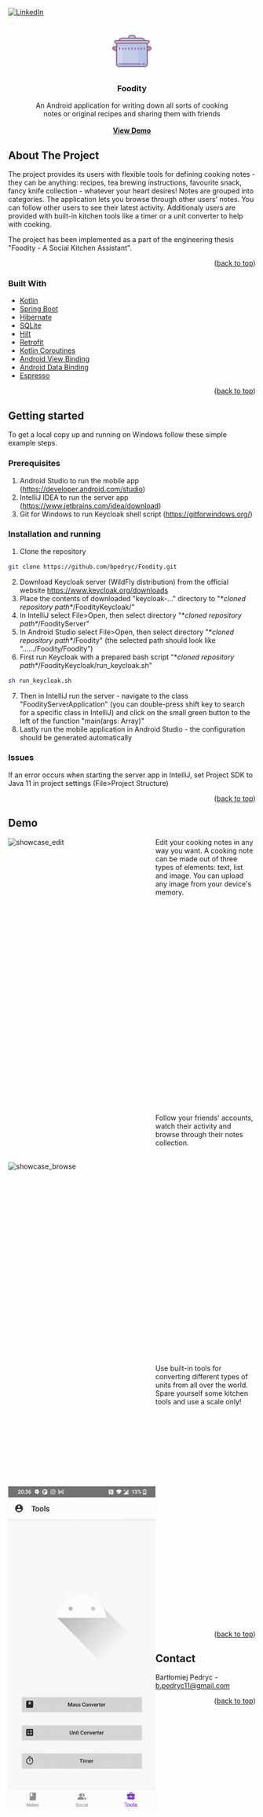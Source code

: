 <div id="top"></div>

<!-- PROJECT SHIELDS -->
[![LinkedIn][linkedin-shield]][linkedin-url]



<!-- PROJECT LOGO -->
<br />
<div align="center">
  <a href="https://github.com/bpedryc/Foodity">
    <img src="./foodity_logo.png" alt="Logo" width="80" height="80">
  </a>

<h3 align="center">Foodity</h3>

  <p align="center">
    An Android application for writing down all sorts of cooking </br> notes or original recipes and sharing them with friends
    </br>
    </br>
    <b><a href="#demo">View Demo</a></b>
  </p>
</div>


<!-- ABOUT THE PROJECT -->
## About The Project

The project provides its users with flexible tools for defining cooking notes - they can be anything: recipes, tea brewing instructions, favourite snack, fancy knife collection - whatever your heart desires! Notes are grouped into categories. The application lets you browse through other users' notes. You can follow other users to see their latest activity. Additionaly users are provided with built-in kitchen tools like a timer or a unit converter to help with cooking.

The project has been implemented as a part of the engineering thesis "Foodity - A Social Kitchen Assistant".

<p align="right">(<a href="#top">back to top</a>)</p>



### Built With

* [Kotlin](https://developer.android.com/kotlin)
* [Spring Boot](https://spring.io/projects/spring-boot)
* [Hibernate](https://hibernate.org/)
* [SQLite](https://www.sqlite.org/index.html)
* [Hilt](https://developer.android.com/training/dependency-injection/hilt-android)
* [Retrofit](https://square.github.io/retrofit/)
* [Kotlin Coroutines](https://developer.android.com/kotlin/coroutines)
* [Android View Binding](https://developer.android.com/topic/libraries/view-binding)
* [Android Data Binding](https://developer.android.com/topic/libraries/data-binding)
* [Espresso](https://developer.android.com/training/testing/espresso)

<p align="right">(<a href="#top">back to top</a>)</p>


## Getting started

To get a local copy up and running on Windows follow these simple example steps.

### Prerequisites
1. Android Studio to run the mobile app (https://developer.android.com/studio)
2. IntelliJ IDEA to run the server app (https://www.jetbrains.com/idea/download)
3. Git for Windows to run Keycloak shell script (https://gitforwindows.org/)

### Installation and running
1. Clone the repository
  ```sh
  git clone https://github.com/bpedryc/Foodity.git
  ```
2. Download Keycloak server (WildFly distribution) from the official website https://www.keycloak.org/downloads 
3. Place the contents of downloaded "keycloak-..." directory to "\**cloned repository path\**/FoodityKeycloak/" 
4. In IntelliJ select File>Open, then select directory "\**cloned repository path\**/FoodityServer" 
5. In Android Studio select File>Open, then select directory "\**cloned repository path\**/Foodity" (the selected path should look like "....../Foodity/Foodity") 
6. First run Keycloak with a prepared bash script "\**cloned repository path\**/FoodityKeycloak/run_keycloak.sh"
  ```sh
  sh run_keycloak.sh
  ```
7. Then in IntelliJ run the server - navigate to the class "FoodityServerApplication" (you can double-press shift key to search for a specific class in IntelliJ) and click on the small green button to the left of the function "main(args: Array<String>)"
8. Lastly run the mobile application in Android Studio - the configuration should be generated automatically
  
### Issues
  
If an error occurs when starting the server app in IntelliJ, set Project SDK to Java 11 in project settings (File>Project Structure)
  
<p align="right">(<a href="#top">back to top</a>)</p>  

<!-- DEMO -->
## Demo

<img src="./1_showcase_edit.gif" align="left" alt="showcase_edit" width="300" height="660" > 
Edit your cooking notes in any way you want. A cooking note can be made out of three types of elements: text, list and image. You can upload any image from your device's memory.
<br/><br/><br/><br/><br/><br/><br/><br/><br/><br/><br/><br/><br/><br/><br/><br/><br/><br/><br/><br/><br/><br/><br/><br/><br/><br/><br/>


<img src="./2_showcase_browse.gif" align="left" alt="showcase_browse" width="300" height="660">
Follow your friends' accounts, watch their activity and browse through their notes collection.
<br/><br/><br/><br/><br/><br/><br/><br/><br/><br/><br/><br/><br/><br/><br/><br/><br/><br/><br/><br/><br/><br/><br/><br/><br/><br/><br/>


<img src="./3_showcase_tools.gif" align="left" alt="showcase_tools" width="300" height="660">
Use built-in tools for converting different types of units from all over the world. Spare yourself some kitchen tools and use a scale only!
<br/><br/><br/><br/><br/><br/><br/><br/><br/><br/><br/><br/><br/><br/><br/><br/><br/><br/><br/><br/><br/><br/><br/><br/><br/><br/><br/>

<p align="right">(<a href="#top">back to top</a>)</p>


<!-- CONTACT -->
## Contact

Bartłomiej Pedryc - b.pedryc11@gmail.com

<p align="right">(<a href="#top">back to top</a>)</p>




<!-- MARKDOWN LINKS & IMAGES -->
<!-- https://www.markdownguide.org/basic-syntax/#reference-style-links -->


[contributors-shield]: https://img.shields.io/github/contributors/github_username/repo_name.svg?style=for-the-badge
[contributors-url]: https://github.com/github_username/repo_name/graphs/contributors
[forks-shield]: https://img.shields.io/github/forks/github_username/repo_name.svg?style=for-the-badge
[forks-url]: https://github.com/github_username/repo_name/network/members
[stars-shield]: https://img.shields.io/github/stars/github_username/repo_name.svg?style=for-the-badge
[stars-url]: https://github.com/github_username/repo_name/stargazers
[issues-shield]: https://img.shields.io/github/issues/github_username/repo_name.svg?style=for-the-badge
[issues-url]: https://github.com/github_username/repo_name/issues
[license-shield]: https://img.shields.io/github/license/github_username/repo_name.svg?style=for-the-badge
[license-url]: https://github.com/github_username/repo_name/blob/master/LICENSE.txt
[linkedin-shield]: https://img.shields.io/badge/-LinkedIn-black.svg?style=for-the-badge&logo=linkedin&colorB=555
[linkedin-url]: https://www.linkedin.com/in/bart%C5%82omiej-pedryc-944800191
[product-screenshot]: ./note_preview.png
